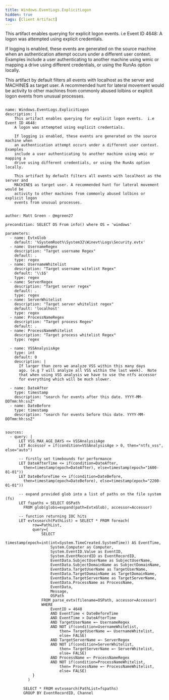 ```yaml
---
title: Windows.EventLogs.ExplicitLogon
hidden: true
tags: [Client Artifact]
---
```


This artifact enables querying for explicit logon events.  i.e Event ID 4648:
A logon was attempted using explicit credentials.

If logging is enabled, these events are generated on the source machine when
an authentication attempt occurs under a different user context. Examples
include a user authenticating to another machine using wmic or mapping a
drive using different credentials, or using the RunAs option locally.

This artifact by default filters all events with localhost as the server and
MACHINE$ as target user. A recommended hunt for lateral movement would be
activity to other machines from commonly abused lolbins or explicit logon
events from unusual processes.


<pre><code class="language-yaml">
name: Windows.EventLogs.ExplicitLogon
description: |
    This artifact enables querying for explicit logon events.  i.e Event ID 4648:
    A logon was attempted using explicit credentials.

    If logging is enabled, these events are generated on the source machine when
    an authentication attempt occurs under a different user context. Examples
    include a user authenticating to another machine using wmic or mapping a
    drive using different credentials, or using the RunAs option locally.

    This artifact by default filters all events with localhost as the server and
    MACHINE$ as target user. A recommended hunt for lateral movement would be
    activity to other machines from commonly abused lolbins or explicit logon
    events from unusual processes.


author: Matt Green - @mgreen27

precondition: SELECT OS From info() where OS = &#x27;windows&#x27;

parameters:
  - name: EvtxGlob
    default: &#x27;%SystemRoot%\System32\Winevt\Logs\Security.evtx&#x27;
  - name: UsernameRegex
    description: &quot;Target username Regex&quot;
    default: .
    type: regex
  - name: UsernameWhitelist
    description: &quot;Target username witelist Regex&quot;
    default: &#x27;\\$$&#x27;
    type: regex
  - name: ServerRegex
    description: &quot;Target server regex&quot;
    default: .
    type: regex
  - name: ServerWhitelist
    description: &quot;Target server whitelist regex&quot;
    default: &#x27;localhost&#x27;
    type: regex
  - name: ProcessNameRegex
    description: &quot;Target process Regex&quot;
    default: .
  - name: ProcessNameWhitelist
    description: &quot;Target process whitelist Regex&quot;
    type: regex

  - name: VSSAnalysisAge
    type: int
    default: 0
    description: |
      If larger than zero we analyze VSS within this many days
      ago. (e.g 7 will analyze all VSS within the last week).  Note
      that when using VSS analysis we have to use the ntfs accessor
      for everything which will be much slower.

  - name: DateAfter
    type: timestamp
    description: &quot;search for events after this date. YYYY-MM-DDTmm:hh:ssZ&quot;
  - name: DateBefore
    type: timestamp
    description: &quot;search for events before this date. YYYY-MM-DDTmm:hh:ssZ&quot;


sources:
  - query: |
      LET VSS_MAX_AGE_DAYS &lt;= VSSAnalysisAge
      LET Accessor = if(condition=VSSAnalysisAge &gt; 0, then=&quot;ntfs_vss&quot;, else=&quot;auto&quot;)

      -- firstly set timebounds for performance
      LET DateAfterTime &lt;= if(condition=DateAfter,
        then=timestamp(epoch=DateAfter), else=timestamp(epoch=&quot;1600-01-01&quot;))
      LET DateBeforeTime &lt;= if(condition=DateBefore,
        then=timestamp(epoch=DateBefore), else=timestamp(epoch=&quot;2200-01-01&quot;))

      -- expand provided glob into a list of paths on the file system (fs)
      LET fspaths = SELECT OSPath
        FROM glob(globs=expand(path=EvtxGlob), accessor=Accessor)

      -- function returning IOC hits
      LET evtxsearch(PathList) = SELECT * FROM foreach(
            row=PathList,
            query={
                SELECT
                    timestamp(epoch=int(int=System.TimeCreated.SystemTime)) AS EventTime,
                    System.Computer as Computer,
                    System.EventID.Value as EventID,
                    System.EventRecordID as EventRecordID,
                    EventData.SubjectUserName as SubjectUserName,
                    EventData.SubjectDomainName as SubjectDomainName,
                    EventData.TargetUserName as TargetUserName,
                    EventData.TargetDomainName as TargetDomainName,
                    EventData.TargetServerName as TargetServerName,
                    EventData.ProcessName as ProcessName,
                    EventData,
                    Message,
                    OSPath
                FROM parse_evtx(filename=OSPath, accessor=Accessor)
                WHERE
                    EventID = 4648
                    AND EventTime &lt; DateBeforeTime
                    AND EventTime &gt; DateAfterTime
                    AND TargetUserName =~ UsernameRegex
                    AND NOT if(condition=UsernameWhitelist,
                        then= TargetUserName =~ UsernameWhitelist,
                        else= FALSE)
                    AND TargetServerName =~ ServerRegex
                    AND NOT if(condition=ServerWhitelist,
                        then= TargetServerName =~ ServerWhitelist,
                        else= FALSE)
                    AND ProcessName =~ ProcessNameRegex
                    AND NOT if(condition=ProcessNameWhitelist,
                        then= ProcessName =~ ProcessNameWhitelist,
                        else= FALSE)
            }
          )

        SELECT * FROM evtxsearch(PathList=fspaths)
        GROUP BY EventRecordID, Channel

</code></pre>

